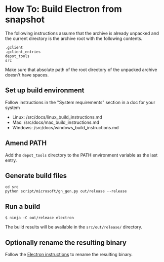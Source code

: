 # How To: Build Electron from snapshot

The following instructions assume that the archive is already unpacked
and the current directory is the archive root with the following contents.

```
.gclient
.gclient_entries
depot_tools
src
```

Make sure that absolute path of the root directory of the unpacked archive doesn't have spaces.

## Set up build environment

Follow instructions in the "System requirements" section in a doc for your system
- Linux: /src/docs/linux_build_instructions.md
- Mac: /src/docs/mac_build_instructions.md
- Windows: /src/docs/windows_build_instructions.md

## Amend PATH

Add the `depot_tools` directory to the PATH environment variable as the last entry.

## Generate build files

```
cd src
python script/microsoft/gn_gen.py out/release --release
```

## Run a build

```
$ ninja -C out/release electron
```

The build results will be available in the `src/out/release/` directory.

## Optionally rename the resulting binary

Follow the [Electron instructions][] to rename the resulting binary.

[Electron instructions]: https://electronjs.org/docs/tutorial/application-distribution#rebranding-with-downloaded-binaries
